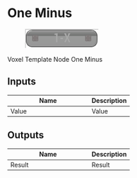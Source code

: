 # One Minus

<div align="left" data-full-width="false">

<figure><img src="one_minus.png" alt=""><figcaption></figcaption></figure>

</div>

Voxel Template Node One Minus

## Inputs

<table>
<thead><tr><th width="170">Name</th><th>Description</th></tr></thead>
<tbody>
<tr><td>Value</td><td>Value</td></tr>
</tbody>
</table>

## Outputs

<table>
<thead><tr><th width="170">Name</th><th>Description</th></tr></thead>
<tbody>
<tr><td>Result</td><td>Result</td></tr>
</tbody>
</table>